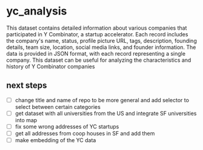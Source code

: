 # yc_analysis

This dataset contains detailed information about various companies that participated in Y Combinator, a startup accelerator. Each record includes the company's name, status, profile picture URL, tags, description, founding details, team size, location, social media links, and founder information. The data is provided in JSON format, with each record representing a single company. This dataset can be useful for analyzing the characteristics and history of Y Combinator companies

## next steps

- [ ] change title and name of repo to be more general and add selector to select between certain categories
- [ ] get dataset with all universities from the US and integrate SF universities into map
- [ ] fix some wrong addresses of YC startups
- [ ] get all addresses from coop houses in SF and add them
- [ ] make embedding of the YC data 